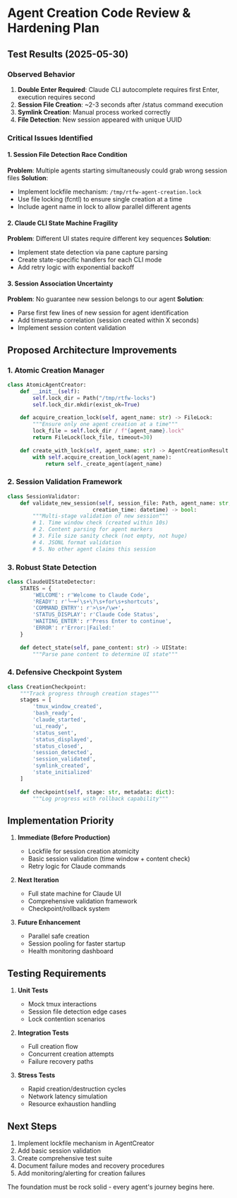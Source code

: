 # Agent Creation Code Review & Hardening Plan

## Test Results (2025-05-30)

### Observed Behavior
1. **Double Enter Required**: Claude CLI autocomplete requires first Enter, execution requires second
2. **Session File Creation**: ~2-3 seconds after /status command execution
3. **Symlink Creation**: Manual process worked correctly
4. **File Detection**: New session appeared with unique UUID

### Critical Issues Identified

#### 1. Session File Detection Race Condition
**Problem**: Multiple agents starting simultaneously could grab wrong session files
**Solution**: 
- Implement lockfile mechanism: `/tmp/rtfw-agent-creation.lock`
- Use file locking (fcntl) to ensure single creation at a time
- Include agent name in lock to allow parallel different agents

#### 2. Claude CLI State Machine Fragility
**Problem**: Different UI states require different key sequences
**Solution**:
- Implement state detection via pane capture parsing
- Create state-specific handlers for each CLI mode
- Add retry logic with exponential backoff

#### 3. Session Association Uncertainty
**Problem**: No guarantee new session belongs to our agent
**Solution**:
- Parse first few lines of new session for agent identification
- Add timestamp correlation (session created within X seconds)
- Implement session content validation

## Proposed Architecture Improvements

### 1. Atomic Creation Manager
```python
class AtomicAgentCreator:
    def __init__(self):
        self.lock_dir = Path("/tmp/rtfw-locks")
        self.lock_dir.mkdir(exist_ok=True)
    
    def acquire_creation_lock(self, agent_name: str) -> FileLock:
        """Ensure only one agent creation at a time"""
        lock_file = self.lock_dir / f"{agent_name}.lock"
        return FileLock(lock_file, timeout=30)
    
    def create_with_lock(self, agent_name: str) -> AgentCreationResult:
        with self.acquire_creation_lock(agent_name):
            return self._create_agent(agent_name)
```

### 2. Session Validation Framework
```python
class SessionValidator:
    def validate_new_session(self, session_file: Path, agent_name: str, 
                           creation_time: datetime) -> bool:
        """Multi-stage validation of new session"""
        # 1. Time window check (created within 10s)
        # 2. Content parsing for agent markers
        # 3. File size sanity check (not empty, not huge)
        # 4. JSONL format validation
        # 5. No other agent claims this session
```

### 3. Robust State Detection
```python
class ClaudeUIStateDetector:
    STATES = {
        'WELCOME': r'Welcome to Claude Code',
        'READY': r'╰─+╯\s+\?\s+for\s+shortcuts',
        'COMMAND_ENTRY': r'>\s+/\w+',
        'STATUS_DISPLAY': r'Claude Code Status',
        'WAITING_ENTER': r'Press Enter to continue',
        'ERROR': r'Error:|Failed:'
    }
    
    def detect_state(self, pane_content: str) -> UIState:
        """Parse pane content to determine UI state"""
```

### 4. Defensive Checkpoint System
```python
class CreationCheckpoint:
    """Track progress through creation stages"""
    stages = [
        'tmux_window_created',
        'bash_ready',
        'claude_started',
        'ui_ready',
        'status_sent',
        'status_displayed',
        'status_closed',
        'session_detected',
        'session_validated',
        'symlink_created',
        'state_initialized'
    ]
    
    def checkpoint(self, stage: str, metadata: dict):
        """Log progress with rollback capability"""
```

## Implementation Priority

1. **Immediate (Before Production)**
   - Lockfile for session creation atomicity
   - Basic session validation (time window + content check)
   - Retry logic for Claude commands

2. **Next Iteration**
   - Full state machine for Claude UI
   - Comprehensive validation framework
   - Checkpoint/rollback system

3. **Future Enhancement**
   - Parallel safe creation
   - Session pooling for faster startup
   - Health monitoring dashboard

## Testing Requirements

1. **Unit Tests**
   - Mock tmux interactions
   - Session file detection edge cases
   - Lock contention scenarios

2. **Integration Tests**
   - Full creation flow
   - Concurrent creation attempts
   - Failure recovery paths

3. **Stress Tests**
   - Rapid creation/destruction cycles
   - Network latency simulation
   - Resource exhaustion handling

## Next Steps

1. Implement lockfile mechanism in AgentCreator
2. Add basic session validation
3. Create comprehensive test suite
4. Document failure modes and recovery procedures
5. Add monitoring/alerting for creation failures

The foundation must be rock solid - every agent's journey begins here.
